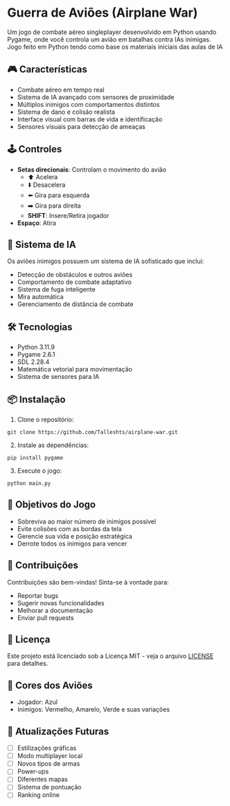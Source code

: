 # Guerra de Aviões (Airplane War)

Um jogo de combate aéreo singleplayer desenvolvido em Python usando Pygame, onde você controla um avião em batalhas contra IAs inimigas. Jogo feito em Python tendo como base os materiais iniciais das aulas de IA

## 🎮 Características

- Combate aéreo em tempo real
- Sistema de IA avançado com sensores de proximidade
- Múltiplos inimigos com comportamentos distintos
- Sistema de dano e colisão realista
- Interface visual com barras de vida e identificação
- Sensores visuais para detecção de ameaças

## 🕹️ Controles

- **Setas direcionais**: Controlam o movimento do avião
  - ⬆️ Acelera
  - ⬇️ Desacelera
  - ⬅️ Gira para esquerda
  - ➡️ Gira para direita
  - **SHIFT**: Insere/Retira jogador 
- **Espaço**: Atira

## 🤖 Sistema de IA

Os aviões inimigos possuem um sistema de IA sofisticado que inclui:
- Detecção de obstáculos e outros aviões
- Comportamento de combate adaptativo
- Sistema de fuga inteligente
- Mira automática
- Gerenciamento de distância de combate

## 🛠️ Tecnologias

- Python 3.11.9
- Pygame 2.6.1
- SDL 2.28.4
- Matemática vetorial para movimentação
- Sistema de sensores para IA

## 📦 Instalação

1. Clone o repositório:

`git clone https://github.com/Talleshts/airplane-war.git`

2. Instale as dependências:

`pip install pygame`

3. Execute o jogo:

`python main.py`


## 🎯 Objetivos do Jogo

- Sobreviva ao maior número de inimigos possível
- Evite colisões com as bordas da tela
- Gerencie sua vida e posição estratégica
- Derrote todos os inimigos para vencer

## 🤝 Contribuições

Contribuições são bem-vindas! Sinta-se à vontade para:
- Reportar bugs
- Sugerir novas funcionalidades
- Melhorar a documentação
- Enviar pull requests

## 📄 Licença

Este projeto está licenciado sob a Licença MIT - veja o arquivo [LICENSE](LICENSE) para detalhes.

## 🎨 Cores dos Aviões

- Jogador: Azul
- Inimigos: Vermelho, Amarelo, Verde e suas variações

## 🔄 Atualizações Futuras
- [ ] Estilizações gráficas
- [ ] Modo multiplayer local
- [ ] Novos tipos de armas
- [ ] Power-ups
- [ ] Diferentes mapas
- [ ] Sistema de pontuação
- [ ] Ranking online
